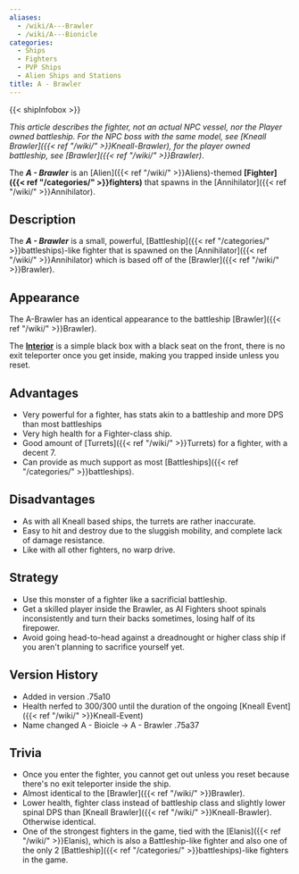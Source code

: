 ```yaml
---
aliases:
  - /wiki/A---Brawler
  - /wiki/A---Bionicle
categories:
  - Ships
  - Fighters
  - PVP Ships
  - Alien Ships and Stations
title: A - Brawler
---
```


{{< shipInfobox >}}

_This article describes the fighter, not an actual NPC vessel, nor the Player owned battleship. For the NPC boss with the same model, see [Kneall Brawler]({{< ref "/wiki/" >}}Kneall-Brawler), for the player owned battleship, see [Brawler]({{< ref "/wiki/" >}}Brawler)_.

The **_A - Brawler_** is an [Alien]({{< ref "/wiki/" >}}Aliens)-themed **[Fighter]({{< ref "/categories/" >}}fighters)** that spawns in the [Annihilator]({{< ref "/wiki/" >}}Annihilator).

## Description

The **_A - Brawler_** is a small, powerful, [Battleship]({{< ref "/categories/" >}}battleships)-like fighter that is spawned on the [Annihilator]({{< ref "/wiki/" >}}Annihilator) which is based off of the [Brawler]({{< ref "/wiki/" >}}Brawler).

## Appearance

The A-Brawler has an identical appearance to the battleship [Brawler]({{< ref "/wiki/" >}}Brawler).

The **<u>Interior</u>** is a simple black box with a black seat on the front, there is no exit teleporter once you get inside, making you trapped inside unless you reset.

## Advantages

- Very powerful for a fighter, has stats akin to a battleship and more DPS than most battleships
- Very high health for a Fighter-class ship.
- Good amount of [Turrets]({{< ref "/wiki/" >}}Turrets) for a fighter, with a decent 7.
- Can provide as much support as most [Battleships]({{< ref "/categories/" >}}battleships).

## Disadvantages

- As with all Kneall based ships, the turrets are rather inaccurate.
- Easy to hit and destroy due to the sluggish mobility, and complete lack of damage resistance.
- Like with all other fighters, no warp drive.

## Strategy

- Use this monster of a fighter like a sacrificial battleship.
- Get a skilled player inside the Brawler, as AI Fighters shoot spinals inconsistently and turn their backs sometimes, losing half of its firepower.
- Avoid going head-to-head against a dreadnought or higher class ship if you aren't planning to sacrifice yourself yet.

## Version History

- Added in version .75a10
- Health nerfed to 300/300 until the duration of the ongoing [Kneall Event]({{< ref "/wiki/" >}}Kneall-Event)
- Name changed A - Bioicle -> A - Brawler .75a37

## Trivia

- Once you enter the fighter, you cannot get out unless you reset because there's no exit teleporter inside the ship.
- Almost identical to the [Brawler]({{< ref "/wiki/" >}}Brawler).
- Lower health, fighter class instead of battleship class and slightly lower spinal DPS than [Kneall Brawler]({{< ref "/wiki/" >}}Kneall-Brawler). Otherwise identical.
- One of the strongest fighters in the game, tied with the [Elanis]({{< ref "/wiki/" >}}Elanis), which is also a Battleship-like fighter and also one of the only 2 [Battleship]({{< ref "/categories/" >}}battleships)-like fighters in the game.
